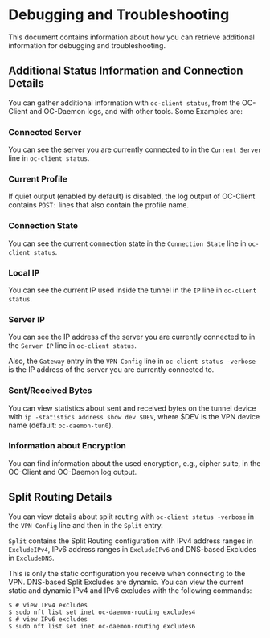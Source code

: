 # Debugging and Troubleshooting

This document contains information about how you can retrieve additional
information for debugging and troubleshooting.

## Additional Status Information and Connection Details

You can gather additional information with `oc-client status`, from the
OC-Client and OC-Daemon logs, and with other tools. Some Examples are:

### Connected Server

You can see the server you are currently connected to in the `Current Server`
line in `oc-client status`.

### Current Profile

If quiet output (enabled by default) is disabled, the log output of OC-Client
contains `POST:` lines that also contain the profile name.

### Connection State

You can see the current connection state in the `Connection State` line in
`oc-client status`.

### Local IP

You can see the current IP used inside the tunnel in the `IP` line in
`oc-client status`.

### Server IP

You can see the IP address of the server you are currently connected to in the
`Server IP` line in `oc-client status`.

Also, the `Gateway` entry in the `VPN Config` line in `oc-client status
-verbose` is the IP address of the server you are currently connected to.

### Sent/Received Bytes

You can view statistics about sent and received bytes on the tunnel device with
`ip -statistics address show dev $DEV`, where $DEV is the VPN device name
(default: `oc-daemon-tun0`).

### Information about Encryption

You can find information about the used encryption, e.g., cipher suite, in the
OC-Client and OC-Daemon log output.

## Split Routing Details

You can view details about split routing with `oc-client status -verbose` in
the `VPN Config` line and then in the `Split` entry.

`Split` contains the Split Routing configuration with IPv4 address ranges in
`ExcludeIPv4`, IPv6 address ranges in `ExcludeIPv6` and  DNS-based Excludes in
`ExcludeDNS`.

This is only the static configuration you receive when connecting to the VPN.
DNS-based Split Excludes are dynamic. You can view the current static and
dynamic IPv4 and IPv6 excludes with the following commands:

```console
$ # view IPv4 excludes
$ sudo nft list set inet oc-daemon-routing excludes4
$ # view IPv6 excludes
$ sudo nft list set inet oc-daemon-routing excludes6
```
